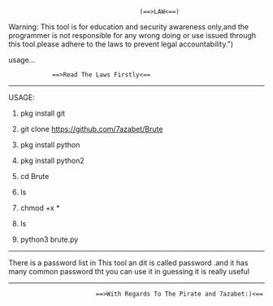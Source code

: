
                                        (==>LAW<==)

Warning: This tool is for education and security awareness only,and the programmer is not responsible for any wrong doing or use issued through this tool.please adhere to the laws to prevent legal accountability.")

usage...

                ==>Read The Laws Firstly<==
________________________________

USAGE:

1) pkg install git

2) git clone https://github.com/7azabet/Brute

3) pkg install python

4) pkg install python2

5) cd Brute

6) ls

7) chmod +x *

8) ls

9) python3 brute.py
_________________________________
There is a password list in This tool an dit is called password .and it has many common password tht you can use it in guessing it is really useful 
_________________________________

                            ==>With Regards To The Pirate and 7azabet:)<==
